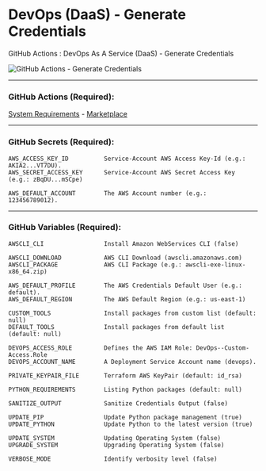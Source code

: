 # DevOps (DaaS) - Generate Credentials
GitHub Actions : DevOps As A Service (DaaS) - Generate Credentials

![GitHub Actions - Generate Credentials](https://github.com/emvaldes/generate-credentials/workflows/GitHub%20Actions%20-%20Generate%20Credentials/badge.svg)

---
### GitHub Actions (Required):

[System Requirements](https://github.com/emvaldes/system-requirements) -
[Marketplace](https://github.com/marketplace/actions/system-requirements)

---
### GitHub Secrets (Required):

```console
AWS_ACCESS_KEY_ID          Service-Account AWS Access Key-Id (e.g.: AKIA2...VT7DU).
AWS_SECRET_ACCESS_KEY      Service-Account AWS Secret Access Key (e.g.: zBqDU...mSCpe)
```
```console
AWS_DEFAULT_ACCOUNT        The AWS Account number (e.g.: 123456789012).
```
---
### GitHub Variables (Required):

```console
AWSCLI_CLI                 Install Amazon WebServices CLI (false)
```
```console
AWSCLI_DOWNLOAD            AWS CLI Download (awscli.amazonaws.com)
AWSCLI_PACKAGE             AWS CLI Package (e.g.: awscli-exe-linux-x86_64.zip)
```
```console
AWS_DEFAULT_PROFILE        The AWS Credentials Default User (e.g.: default).
AWS_DEFAULT_REGION         The AWS Default Region (e.g.: us-east-1)
```

```console
CUSTOM_TOOLS               Install packages from custom list (default: null)
DEFAULT_TOOLS              Install packages from default list (default: null)

DEVOPS_ACCESS_ROLE         Defines the AWS IAM Role: DevOps--Custom-Access.Role
DEVOPS_ACCOUNT_NAME        A Deployment Service Account name (devops).

PRIVATE_KEYPAIR_FILE       Terraform AWS KeyPair (default: id_rsa)

PYTHON_REQUIREMENTS        Listing Python packages (default: null)

SANITIZE_OUTPUT            Sanitize Credentials Output (false)
```
```console
UPDATE_PIP                 Update Python package management (true)
UPDATE_PYTHON              Update Python to the latest version (true)
```
```console
UPDATE_SYSTEM              Updating Operating System (false)
UPGRADE_SYSTEM             Upgrading Operating System (false)
```
```console
VERBOSE_MODE               Identify verbosity level (false)
```
